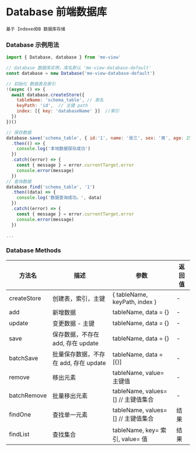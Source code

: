 
# Database 前端数据库
    基于 IndexedDB 数据库存储
### Database 示例用法
``` js
import { Database, database } from 'me-view'

// database 数据库实例，库名默认 'me-view-database-default'
const database = new Database('me-view-database-default')

// 初始化 数据表及索引
!(async () => {
  await database.createStore({ 
    tableName: 'schema_table', // 表名
    keyPath: 'id',  // 主键 path
    index: [{ key: 'databaseName' }]  //索引
  })
})()

// 保存数据
database.save('schema_table', { id:'1', name: '张三', sex: '男', age: 25 })
  .then(() => {
    console.log('本地数据保存成功')
  })
  .catch((error) => {
    const { message } = error.currentTarget.error
    console.error(message)
  })
// 查询数据
database.find('schema_table', '1')
  .then((data) => {
    console.log('数据查询成功。', data)
  })
  .catch((error) => {
    const { message } = error.currentTarget.error
    console.error(message)
  })

...
```

### Database Methods

| 方法名      | 描述                                  | 参数                                | 返回值 |
| ----------- | ------------------------------------- | ----------------------------------- | ------ |
| createStore | 创建表，索引，主键                    | { tableName, keyPath, index }        | -      |
| add         | 新增数据                              | tableName, data = {}                | -      |
| update      | 变更数据 - 主键                       | tableName, data = {}                | -      |
| save        | 保存数据，不存在 add, 存在 update     | tableName, data = {}                | -      |
| batchSave   | 批量保存数据，不存在 add, 存在 update | tableName, data = [{}]              | -      |
| remove      | 移出元素                              | tableName, value= 主键值            | -      |
| batchRemove | 批量移出元素                          | tableName, values= [] // 主键值集合 | -      |
| findOne     | 查找单一元素                          | tableName, values= [] // 主键值集合 | 结果   |
| findList    | 查找集合                              | tableName, key= 索引, value= 值     | 结果   |